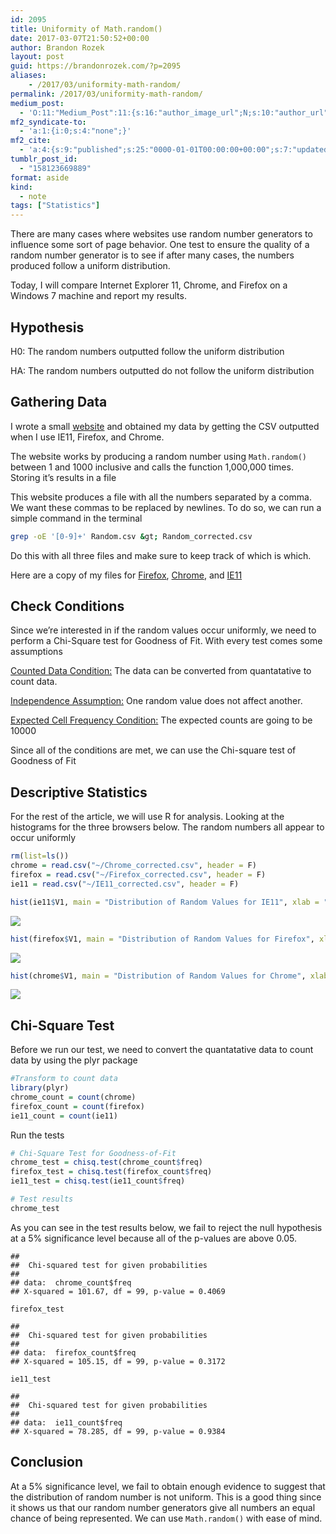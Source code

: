```yaml
---
id: 2095
title: Uniformity of Math.random()
date: 2017-03-07T21:50:52+00:00
author: Brandon Rozek
layout: post
guid: https://brandonrozek.com/?p=2095
aliases:
    - /2017/03/uniformity-math-random/
permalink: /2017/03/uniformity-math-random/
medium_post:
  - 'O:11:"Medium_Post":11:{s:16:"author_image_url";N;s:10:"author_url";N;s:11:"byline_name";N;s:12:"byline_email";N;s:10:"cross_link";N;s:2:"id";N;s:21:"follower_notification";N;s:7:"license";N;s:14:"publication_id";N;s:6:"status";N;s:3:"url";N;}'
mf2_syndicate-to:
  - 'a:1:{i:0;s:4:"none";}'
mf2_cite:
  - 'a:4:{s:9:"published";s:25:"0000-01-01T00:00:00+00:00";s:7:"updated";s:25:"0000-01-01T00:00:00+00:00";s:8:"category";a:1:{i:0;s:0:"";}s:6:"author";a:0:{}}'
tumblr_post_id:
  - "158123669889"
format: aside
kind:
  - note
tags: ["Statistics"]
---
```

There are many cases where websites use random number generators to influence some sort of page behavior. One test to ensure the quality of a random number generator is to see if after many cases, the numbers produced follow a uniform distribution.

<!--more-->

Today, I will compare Internet Explorer 11, Chrome, and Firefox on a Windows 7 machine and report my results.

## Hypothesis

H0: The random numbers outputted follow the uniform distribution

HA: The random numbers outputted do not follow the uniform distribution

## Gathering Data

I wrote a small [website](http://share.zeropointshift.com/files/2017/03/random.html) and obtained my data by getting the CSV outputted when I use IE11, Firefox, and Chrome.

The website works by producing a random number using <code class='language-javascript'>Math.random()</code> between 1 and 1000 inclusive and calls the function 1,000,000 times. Storing it&#8217;s results in a file

This website produces a file with all the numbers separated by a comma. We want these commas to be replaced by newlines. To do so, we can run a simple command in the terminal

```bash
grep -oE '[0-9]+' Random.csv &gt; Random_corrected.csv
```

Do this with all three files and make sure to keep track of which is which.

Here are a copy of my files for [Firefox](https://brandonrozek.com/wp-content/uploads/2017/03/Firefox_corrected.csv), [Chrome](https://brandonrozek.com/wp-content/uploads/2017/03/Chrome_corrected-1.csv), and [IE11](https://brandonrozek.com/wp-content/uploads/2017/03/IE11_corrected.csv)

## Check Conditions

Since we&#8217;re interested in if the random values occur uniformly, we need to perform a Chi-Square test for Goodness of Fit. With every test comes some assumptions

<u>Counted Data Condition:</u> The data can be converted from quantatative to count data.

<u>Independence Assumption:</u> One random value does not affect another.

<u>Expected Cell Frequency Condition:</u> The expected counts are going to be 10000

Since all of the conditions are met, we can use the Chi-square test of Goodness of Fit

## Descriptive Statistics

For the rest of the article, we will use R for analysis. Looking at the histograms for the three browsers below. The random numbers all appear to occur uniformly

```R
rm(list=ls())
chrome = read.csv("~/Chrome_corrected.csv", header = F)
firefox = read.csv("~/Firefox_corrected.csv", header = F)
ie11 = read.csv("~/IE11_corrected.csv", header = F)
```

```R
hist(ie11$V1, main = "Distribution of Random Values for IE11", xlab = "Random Value")
```

![](https://brandonrozek.com/wp-content/uploads/2017/03/ie11hist.png) 

```R
hist(firefox$V1, main = "Distribution of Random Values for Firefox", xlab = "Random Value")
```

![](https://brandonrozek.com/wp-content/uploads/2017/03/firefoxhist.png) 

```R
hist(chrome$V1, main = "Distribution of Random Values for Chrome", xlab = "Random Value")
```

![](https://brandonrozek.com/wp-content/uploads/2017/03/chromehist.png) 

## Chi-Square Test

Before we run our test, we need to convert the quantatative data to count data by using the plyr package

```R
#Transform to count data
library(plyr)
chrome_count = count(chrome)
firefox_count = count(firefox)
ie11_count = count(ie11)
```

Run the tests

```R
# Chi-Square Test for Goodness-of-Fit
chrome_test = chisq.test(chrome_count$freq)
firefox_test = chisq.test(firefox_count$freq)
ie11_test = chisq.test(ie11_count$freq)

# Test results
chrome_test
```

As you can see in the test results below, we fail to reject the null hypothesis at a 5% significance level because all of the p-values are above 0.05.

    ## 
    ##  Chi-squared test for given probabilities
    ## 
    ## data:  chrome_count$freq
    ## X-squared = 101.67, df = 99, p-value = 0.4069

`firefox_test`

    ## 
    ##  Chi-squared test for given probabilities
    ## 
    ## data:  firefox_count$freq
    ## X-squared = 105.15, df = 99, p-value = 0.3172

`ie11_test`

    ## 
    ##  Chi-squared test for given probabilities
    ## 
    ## data:  ie11_count$freq
    ## X-squared = 78.285, df = 99, p-value = 0.9384

## Conclusion

At a 5% significance level, we fail to obtain enough evidence to suggest that the distribution of random number is not uniform. This is a good thing since it shows us that our random number generators give all numbers an equal chance of being represented. We can use `Math.random()` with ease of mind.